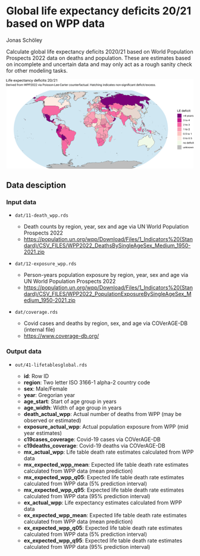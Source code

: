 # Global life expectancy deficits 20/21 based on WPP data

Jonas Schöley

Calculate global life expectancy deficits 2020/21 based on World Population Prospects 2022 data on deaths and population. These are estimates based on incomplete and uncertain data and may only act as a rough sanity check for other modeling tasks.

![](ass/teaser.png)

## Data desciption

### Input data

- `dat/11-death_wpp.rds`

  - Death counts by region, year, sex and age via UN World Population Prospects 2022
  - https://population.un.org/wpp/Download/Files/1_Indicators%20(Standard)/CSV_FILES/WPP2022_DeathsBySingleAgeSex_Medium_1950-2021.zip

- `dat/12-exposure_wpp.rds`

  - Person-years population exposure by region, year, sex and age via UN World Population Prospects 2022
  - https://population.un.org/wpp/Download/Files/1_Indicators%20(Standard)/CSV_FILES/WPP2022_PopulationExposureBySingleAgeSex_Medium_1950-2021.zip

- `dat/coverage.rds`

  - Covid cases and deaths by region, sex, and age via COVerAGE-DB (internal file)
  - https://www.coverage-db.org/

### Output data

- `out/41-lifetablesglobal.rds`

  - **id**: Row ID <Countrycode-Sex-Year-Age>
  - **region**: Two letter ISO 3166-1 alpha-2 country code
  - **sex**: Male/Female
  - **year**: Gregorian year
  - **age_start**: Start of age group in years
  - **age_width**: Width of age group in years
  - **death_actual_wpp**: Actual number of deaths from WPP (may be observed or estimated)
  - **exposure_actual_wpp**: Actual population exposure from WPP (mid year estimates)
  - **c19cases_coverage**: Covid-19 cases via COVerAGE-DB
  - **c19deaths_coverage**: Covid-19 deaths via COVerAGE-DB
  - **mx_actual_wpp**: Life table death rate estimates calculated from WPP data
  - **mx_expected_wpp_mean**: Expected life table death rate estimates calculated from WPP data (mean prediction)
  - **mx_expected_wpp_q05**: Expected life table death rate estimates calculated from WPP data (5% prediction interval)
  - **mx_expected_wpp_q95**: Expected life table death rate estimates calculated from WPP data (95% prediction interval)
  - **ex_actual_wpp**: Life expectancy estimates calculated from WPP data
  - **ex_expected_wpp_mean**: Expected life table death rate estimates calculated from WPP data (mean prediction)
  - **ex_expected_wpp_q05**: Expected life table death rate estimates calculated from WPP data (5% prediction interval)
  - **ex_expected_wpp_q95**: Expected life table death rate estimates calculated from WPP data (95% prediction interval)

